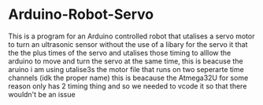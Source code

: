 # Arduino-Robot-Servo
This is a program for an Arduino controlled robot that utalises a servo motor to turn an ultrasonic sensor without the use of a libary for the servo
it that the the plus times of the servo and utalises those timing to alllow the arduino to move and turn the servo at the same time,  this is beacuse the aruino i am  using utalise3s the motor file that runs on two seperarte time channels (idk the proper name)
this is beacause the Atmega32U for some reason only has 2 timing thing and so we needed to vcode it so that there wouldn't be an issue
